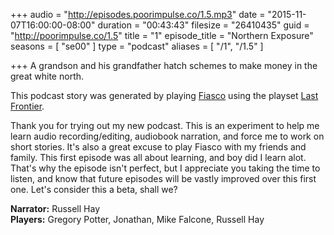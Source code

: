 +++
audio = "http://episodes.poorimpulse.co/1.5.mp3"
date = "2015-11-07T16:00:00-08:00"
duration = "00:43:43"
filesize = "26410435"
guid = "http://poorimpulse.co/1.5"
title = "1"
episode_title = "Northern Exposure"
seasons = [ "se00" ]
type = "podcast"
aliases = [
  "/1",
  "/1.5"
]

+++
A grandson and his grandfather hatch schemes to make money in the great white north.

This podcast story was generated by playing [Fiasco](http://www.bullypulpitgames.com/games/fiasco/) using the playset [Last Frontier](http://www.fiascoplaysets.com/home/last-frontier).

Thank you for trying out my new podcast. This is an experiment to help me learn audio recording/editing, audiobook narration, and force me to work on short stories. It's also a great excuse to play Fiasco with my friends and family. This first episode was all about learning, and boy did I learn alot. That's why the episode isn't perfect, but I appreciate you taking the time to listen, and know that future episodes will be vastly improved over this first one. Let's consider this a beta, shall we?

**Narrator:** Russell Hay
<br />
**Players:** Gregory Potter, Jonathan, Mike Falcone, Russell Hay